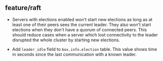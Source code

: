 ## feature/raft

 * Servers with elections enabled won't start new elections as long as at least
   one of their peers sees the current leader. They also won't start elections
   when they don't have a quorum of connected peers. This should reduce cases
   when a server which lost connectivity to the leader disrupted the whole
   cluster by starting new elections.

 * Add `leader_idle` field to `box.info.election` table. This value shows time
   in seconds since the last communication with a known leader.
